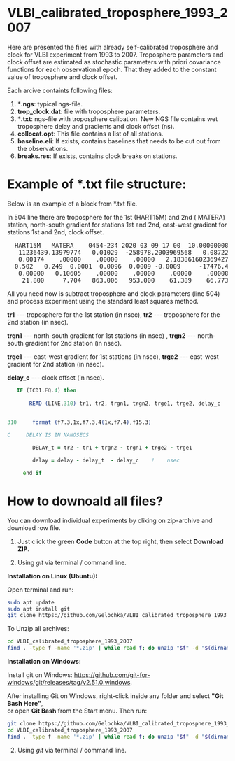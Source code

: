 # VLBI_calibrated_troposphere_1993_2007
   

Here are presented the files with already self-calibrated troposphere and clock for VLBI experiment from 1993 to 2007. Troposphere parameters and clock offset
are estimated as stochastic parameters with
priori covariance functions for each
observational epoch. That they added to the constant value of troposphere and clock offset.

Each arcive containts following files:
1) ***.ngs**: typical ngs-file.
2) **trop_clock.dat**: file with troposphere parameters.
3) ***.txt**: ngs-file  with troposphere calibation. New NGS file contains wet troposphere delay and
gradients and clock offset (ns).
4) **collocat.opt**: This file contains a list of all stations.
5) **baseline.eli**: If exists, contains baselines that needs to be cut out from the observations.
6) **breaks.res**:  If exists, contains  clock breaks on stations.

#  Example of *.txt file structure:
Below is an example of a block from  *.txt file. 

In 504 line there are troposphere for the 1st  ‭(HART15M) and 2nd  ‭( MATERA) station, north-south gradient for stations 1st and 2nd, 
east-west gradient for stations 1st and 2nd, clock offset.

<pre>  HART15M   MATERA    0454-234 2020 03 09 17 00  10.0000000000               501                
   11236439.13979774   0.01029  -258978.2003969568   0.08722 0      I        502                
   0.00174    .00000    .00000    .00000   2.183861602369427       0.0       503  
  0.502   0.249  0.0001  0.0096  0.0009 -0.0009     -17476.438               504
   0.00000   0.10605    .00000    .00000    .00000    .00000                 505                
    21.800     7.704   863.006   953.000    61.389    66.773 0 0             506 </pre>  

All you need now is subtract  troposphere and clock parameters (line 504) and process experiment using the standard least squares method.

**tr1**  --- troposphere for the 1st station (in nsec), **tr2** --- troposphere for the  2nd  station (in nsec).

**trgn1** --- north-south gradient for  1st stations (in nsec) , **trgn2** --- north-south gradient for 2nd station (in nsec).

**trge1** --- east-west gradient for  1st stations (in nsec),  **trge2** --- east-west gradient for 2nd station (in nsec).

**delay_c** ---  clock offset (in nsec).

 ```fortran  
    IF (ICD1.EQ.4) then
      
        READ (LINE,310) tr1, tr2, trgn1, trgn2, trge1, trge2, delay_c
        

310     format (f7.3,1x,f7.3,4(1x,f7.4),f15.3)

C     DELAY IS IN NANOSECS

         DELAY_t = tr2 - tr1 + trgn2 - trgn1 + trge2 - trge1                    !  delay in nsec

         delay = delay - delay_t  - delay_c    !    nsec     

      end if 
 ```  

# How to downoald all files?
 You can download individual experiments by cliking on zip-archive and download row file.

1)  Just click the green **Code** button at the top right, then select **Download ZIP**.

2) Using *git* via terminal / command line.

**Installation on Linux (Ubuntu):**

Open terminal and run:

```bash
sudo apt update
sudo apt install git
git clone https://github.com/Gelochka/VLBI_calibrated_troposphere_1993_2007.git
```
To Unzip all archives: 

```bash
cd VLBI_calibrated_troposphere_1993_2007
find . -type f -name '*.zip' | while read f; do unzip "$f" -d "$(dirname "$f")"; done
```
 **Installation on Windows:**

Install git on Windows: https://github.com/git-for-windows/git/releases/tag/v2.51.0.windows.

After installing Git on Windows, right-click inside any folder and select **"Git Bash Here"**,  
or open **Git Bash** from the Start menu. Then run:

```bash
git clone https://github.com/Gelochka/VLBI_calibrated_troposphere_1993_2007.git
cd VLBI_calibrated_troposphere_1993_2007
find . -type f -name '*.zip' | while read f; do unzip "$f" -d "$(dirname "$f")"; done
```

2) Using *git* via terminal / command line.
